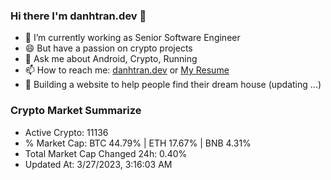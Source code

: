 ### Hi there I'm danhtran.dev 👋

- 🔭 I’m currently working as Senior Software Engineer
- 😄 But have a passion on crypto projects
- 💬 Ask me about Android, Crypto, Running 
- 📫 How to reach me: <a href="https://danhtran.dev" target="_blank">danhtran.dev</a> or <a href="Dan-Resume.pdf" target="_blank">My Resume</a>
- 🌱 Building a website to help people find their dream house (updating ...)

### Crypto Market Summarize
- Active Crypto: 11136
- % Market Cap: BTC 44.79% | ETH 17.67% | BNB 4.31%
- Total Market Cap Changed 24h: 0.40%
- Updated At: 3/27/2023, 3:16:03 AM
